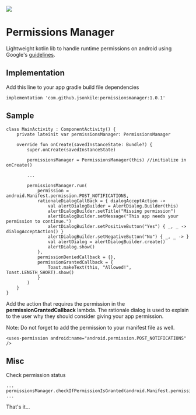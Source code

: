 [![](https://jitpack.io/v/jsonkile/permissionsmanager.svg)](https://jitpack.io/#jsonkile/permissionsmanager)
# Permissions Manager
Lightweight kotlin lib to handle runtime permissions on android using Google's [guidelines](https://developer.android.com/guide/topics/permissions/overview).

## Implementation
Add this line to your app gradle build file dependencies
```
implementation 'com.github.jsonkile:permissionsmanager:1.0.1'
```

## Sample
```
class MainActivity : ComponentActivity() {
    private lateinit var permissionsManager: PermissionsManager

    override fun onCreate(savedInstanceState: Bundle?) {
        super.onCreate(savedInstanceState)

        permissionsManager = PermissionsManager(this) //initialize in onCreate()

        ...

        permissionsManager.run(
            permission = android.Manifest.permission.POST_NOTIFICATIONS,
            rationaleDialogCallBack = { dialogAcceptAction ->
                val alertDialogBuilder = AlertDialog.Builder(this)
                alertDialogBuilder.setTitle("Missing permission")
                alertDialogBuilder.setMessage("This app needs your permission to continue.")
                alertDialogBuilder.setPositiveButton("Yes") { _, _ -> dialogAcceptAction() }
                alertDialogBuilder.setNegativeButton("No") { _, _ -> }
                val alertDialog = alertDialogBuilder.create()
                alertDialog.show()
            },
            permissionDeniedCallback = {},
            permissionGrantedCallback = {
                Toast.makeText(this, "Allowed!", Toast.LENGTH_SHORT).show()
            }
        )
    }
}
```

Add the action that requires the permission in the **permissionGrantedCallback** lambda. The rationale dialog is used to explain to the user why they should consider giving your app permission.

Note: Do not forget to add the permission to your manifest file as well.

```
<uses-permission android:name="android.permission.POST_NOTIFICATIONS" />
```

## Misc
Check permission status
```
...
permissionsManager.checkIfPermissionIsGranted(android.Manifest.permission.POST_NOTIFICATIONS)
...
```

That's it...
